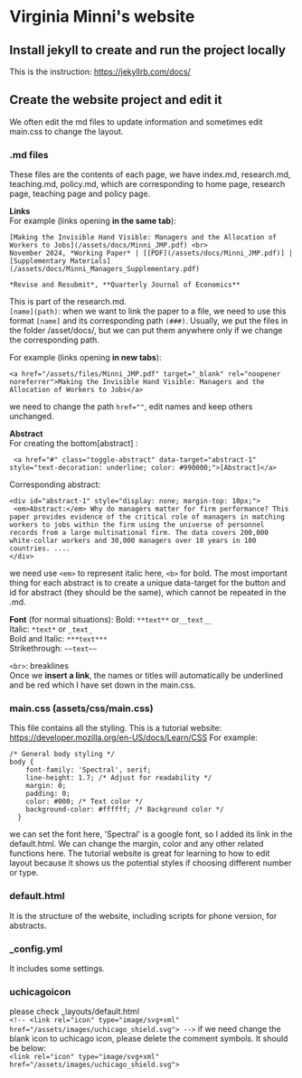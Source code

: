 # Virginia Minni's website
## Install jekyll to create and run the project locally
This is the instruction: https://jekyllrb.com/docs/
## Create the website project and edit it
We often edit the md files to update information and sometimes edit main.css to change the layout.

### .md files
These files are the contents of each page, we have index.md, research.md, teaching.md, policy.md, which are corresponding to home page, research page, teaching page and policy page. <br>

**Links** <br>
For example (links opening **in the same tab**):
```
[Making the Invisible Hand Visible: Managers and the Allocation of Workers to Jobs](/assets/docs/Minni_JMP.pdf) <br>
November 2024, *Working Paper* | [[PDF](/assets/docs/Minni_JMP.pdf)] | [Supplementary Materials](/assets/docs/Minni_Managers_Supplementary.pdf)

*Revise and Resubmit*, **Quarterly Journal of Economics**
```
This is part of the research.md. <br>
`[name](path)`: when we want to link the paper to a file, we need to use this format `[name]` and its corresponding path `(###)`. Usually, we put the files in the folder /asset/docs/, but we can put them anywhere only if we change the corresponding path.

For example (links opening **in new tabs**):
```
<a href="/assets/files/Minni_JMP.pdf" target="_blank" rel="noopener noreferrer">Making the Invisible Hand Visible: Managers and the
Allocation of Workers to Jobs</a>
```
we need to change the path `href=""`, edit names and keep others unchanged.

**Abstract** <br>
For creating the bottom[abstract] :

```
 <a href="#" class="toggle-abstract" data-target="abstract-1" style="text-decoration: underline; color: #990000;">[Abstract]</a>

```
Corresponding abstract:

```
<div id="abstract-1" style="display: none; margin-top: 10px;">
 <em>Abstract:</em> Why do managers matter for firm performance? This paper provides evidence of the critical role of managers in matching workers to jobs within the firm using the universe of personnel records from a large multinational firm. The data covers 200,000 white-collar workers and 30,000 managers over 10 years in 100 countries. ....
</div>

```
we need use `<em>` to represent italic here, `<b>` for bold. The most important thing for each abstract is to create a unique data-target for the button and id for abstract (they should be the same), which cannot be repeated in the .md.

**Font** (for normal situations): 
Bold: `**text**` or`__text__` <br>
Italic: `*text*` or `_text_` <br>
Bold and Italic: `***text***` <br>
Strikethrough: `~~text~~`<br>

`<br>`: breaklines <br>
Once we **insert a link**, the names or titles will automatically be underlined and be red which I have set down in the main.css.

### main.css (assets/css/main.css)
This file contains all the styling. This is a tutorial website: https://developer.mozilla.org/en-US/docs/Learn/CSS
For example: 
```
/* General body styling */
body {
    font-family: 'Spectral', serif; 
    line-height: 1.7; /* Adjust for readability */
    margin: 0;
    padding: 0;
    color: #000; /* Text color */
    background-color: #ffffff; /* Background color */
  }
```

we can set the font here, 'Spectral' is a google font, so I added its link in the default.html.
We can change the margin, color and any other related functions here. The tutorial website is great for learning to how to edit layout because it shows us the potential styles if choosing different number or type.

### default.html
It is the structure of the website, including scripts for phone version, for abstracts.

### _config.yml

It includes some settings.

### uchicagoicon
please check _layouts/default.html  <br>
`<!-- <link rel="icon" type="image/svg+xml" href="/assets/images/uchicago_shield.svg"> -->` 
if we need change the blank icon to uchicago icon, please delete the comment symbols. It should be below:  <br>
`<link rel="icon" type="image/svg+xml" href="/assets/images/uchicago_shield.svg"> `









